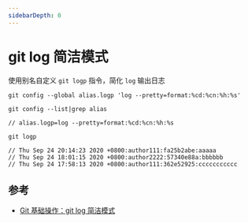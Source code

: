 ```yaml
---
sidebarDepth: 0
---
```


# git log 简洁模式

使用别名自定义 `git logp` 指令，简化 `log` 输出日志

```
git config --global alias.logp 'log --pretty=format:%cd:%cn:%h:%s'
```

```
git config --list|grep alias

// alias.logp=log --pretty=format:%cd:%cn:%h:%s
```

```
git logp

// Thu Sep 24 20:14:23 2020 +0800:author111:fa25b2abe:aaaaa
// Thu Sep 24 18:01:15 2020 +0800:author2222:57340e88a:bbbbbb
// Thu Sep 24 17:58:13 2020 +0800:author111:362e52925:ccccccccccc 
```

## 参考

- [Git 基础操作：git log 简洁模式](https://blog.csdn.net/hl_java/article/details/108782904)
